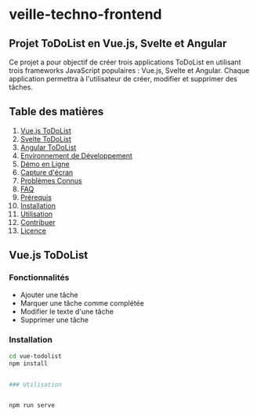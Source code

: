 # veille-techno-frontend

## Projet ToDoList en Vue.js, Svelte et Angular

Ce projet a pour objectif de créer trois applications ToDoList en utilisant trois frameworks JavaScript populaires : Vue.js, Svelte et Angular. Chaque application permettra à l'utilisateur de créer, modifier et supprimer des tâches.

## Table des matières

1. [Vue.js ToDoList](#vuejs-todolist)
2. [Svelte ToDoList](#svelte-todolist)
3. [Angular ToDoList](#angular-todolist)
4. [Environnement de Développement](#environnement-de-développement)
5. [Démo en Ligne](#démo-en-ligne)
6. [Capture d'écran](#capture-décran)
7. [Problèmes Connus](#problèmes-connus)
8. [FAQ](#faq)
9. [Prérequis](#prérequis)
10. [Installation](#installation)
11. [Utilisation](#utilisation)
12. [Contribuer](#contribuer)
13. [Licence](#licence)

## Vue.js ToDoList

### Fonctionnalités

- Ajouter une tâche
- Marquer une tâche comme complétée
- Modifier le texte d'une tâche
- Supprimer une tâche

### Installation

```bash
cd vue-todolist
npm install


### Utilisation


npm run serve
```
